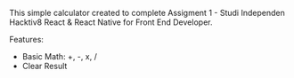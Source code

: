 This simple calculator created to complete Assigment 1 - Studi Independen Hacktiv8 React & React Native for Front End Developer.

Features:

- Basic Math: +, -, x, /
- Clear Result
